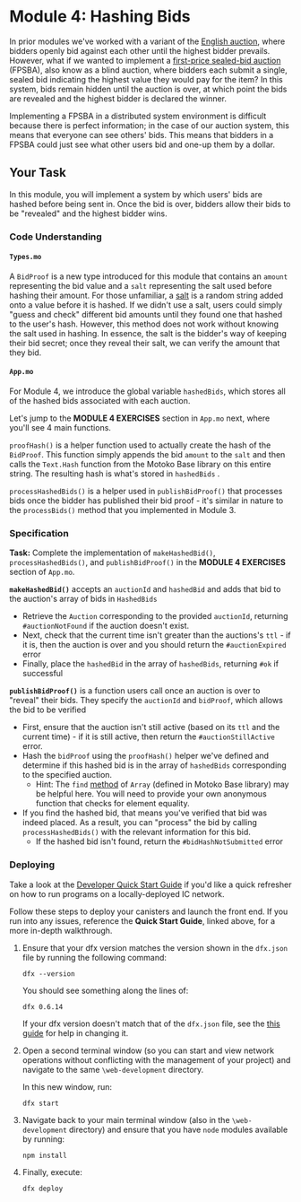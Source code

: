 # Module 4: Hashing Bids

In prior modules we've worked with a variant of the [English auction](https://en.wikipedia.org/wiki/English_auction), where bidders openly bid against each other until the highest bidder prevails. However, what if we wanted to implement a [first-price sealed-bid auction](https://en.wikipedia.org/wiki/First-price_sealed-bid_auction) (FPSBA), also know as a blind auction, where bidders each submit a single, sealed bid indicating the highest value they would pay for the item? In this system, bids remain hidden until the auction is over, at which point the bids are revealed and the highest bidder is declared the winner. 

Implementing a FPSBA in a distributed system environment is difficult because there is perfect information; in the case of our auction system, this means that everyone can see others' bids. This means that bidders in a FPSBA could just see what other users bid and one-up them by a dollar.

## Your Task

In this module, you will implement a system by which users' bids are hashed before being sent in. Once the bid is over, bidders allow their bids to be "revealed" and the highest bidder wins.

### Code Understanding

#### `Types.mo`

A `BidProof` is a new type introduced for this module that contains an `amount` representing the bid value and a `salt` representing the salt used before hashing their amount. For those unfamiliar, a [salt](https://en.wikipedia.org/wiki/Salt_(cryptography)) is a random string added onto a value before it is hashed. If we didn't use a salt, users could simply "guess and check" different bid amounts until they found one that hashed to the user's hash. However, this method does not work without knowing the salt used in hashing. In essence, the salt is the bidder's way of keeping their bid secret; once they reveal their salt, we can verify the amount that they bid. 

#### `App.mo`

For Module 4, we introduce the global variable `hashedBids`, which stores all of the hashed bids associated with each auction.

Let's jump to the **MODULE 4 EXERCISES** section in `App.mo` next, where you'll see 4 main functions.

`proofHash()` is a helper function used to actually create the hash of the `BidProof`. This function simply appends the bid `amount` to the `salt` and then calls the `Text.Hash` function from the Motoko Base library on this entire string. The resulting hash is what's stored in `hashedBids` .

`processHashedBids()` is a helper used in `publishBidProof()` that processes bids once the bidder has published their bid proof - it's similar in nature to the `processBids()` method that you implemented in Module 3.

### Specification

**Task:** Complete the implementation of `makeHashedBid()`, `processHashedBids()`, and `publishBidProof()` in the **MODULE 4 EXERCISES** section of `App.mo`.

**`makeHashedBid()`** accepts an `auctionId` and `hashedBid` and adds that bid to the auction's array of bids in `HashedBids`

* Retrieve the `Auction` corresponding to the provided `auctionId`, returning `#auctionNotFound` if the auction doesn't exist.
* Next, check that the current time isn't greater than the auctions's `ttl` - if it is, then the auction is over and you should return the `#auctionExpired` error
* Finally, place the `hashedBid` in the array of `hashedBids`, returning `#ok` if successful

**`publishBidProof()`** is a function users call once an auction is over to "reveal" their bids. They specify the `auctionId` and `bidProof`, which allows the bid to be verified

* First, ensure that the auction isn't still active (based on its `ttl` and the current time) - if it is still active, then return the `#auctionStillActive` error.
* Hash the `bidProof` using the `proofHash()` helper we've defined and determine if this hashed bid is in the array of `hashedBids` corresponding to the specified auction.
  * Hint: The `find` [method](https://sdk.dfinity.org/docs/base-libraries/array#value.find) of `Array` (defined in Motoko Base library) may be helpful here. You will need to provide your own anonymous function that checks for element equality.
* If you find the hashed bid, that means you've verified that bid was indeed placed. As a result, you can "process" the bid by calling `processHashedBids()` with the relevant information for this bid.
  * If the hashed bid isn't found, return the `#bidHashNotSubmitted` error

### Deploying

Take a look at the [Developer Quick Start Guide](https://sdk.dfinity.org/docs/quickstart/quickstart.html) if you'd like a quick refresher on how to run programs on a locally-deployed IC network. 

Follow these steps to deploy your canisters and launch the front end. If you run into any issues, reference the **Quick Start Guide**, linked above,  for a more in-depth walkthrough.

1. Ensure that your dfx version matches the version shown in the `dfx.json` file by running the following command:

   ```
   dfx --version
   ```

   You should see something along the lines of:

   ```
   dfx 0.6.14
   ```

   If your dfx version doesn't match that of the `dfx.json` file, see the [this guide](https://sdk.dfinity.org/docs/developers-guide/install-upgrade-remove.html#install-version) for help in changing it. 

2. Open a second terminal window (so you can start and view network operations without conflicting with the management of your project) and navigate to the same `\web-development` directory.

   In this new window, run:

   ```
   dfx start
   ```

3. Navigate back to your main terminal window (also in the `\web-development` directory) and ensure that you have `node` modules available by running:

   ```
   npm install
   ```

4. Finally, execute:

   ```
   dfx deploy
   ```
